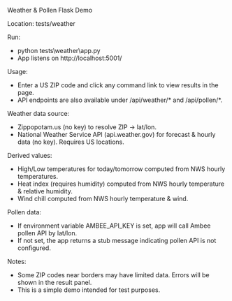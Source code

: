 Weather & Pollen Flask Demo

Location: tests/weather

Run:
- python tests\weather\app.py
- App listens on http://localhost:5001/

Usage:
- Enter a US ZIP code and click any command link to view results in the page.
- API endpoints are also available under /api/weather/* and /api/pollen/*.

Weather data source:
- Zippopotam.us (no key) to resolve ZIP -> lat/lon.
- National Weather Service API (api.weather.gov) for forecast & hourly data (no key). Requires US locations.

Derived values:
- High/Low temperatures for today/tomorrow computed from NWS hourly temperatures.
- Heat index (requires humidity) computed from NWS hourly temperature & relative humidity.
- Wind chill computed from NWS hourly temperature & wind.

Pollen data:
- If environment variable AMBEE_API_KEY is set, app will call Ambee pollen API by lat/lon.
- If not set, the app returns a stub message indicating pollen API is not configured.

Notes:
- Some ZIP codes near borders may have limited data. Errors will be shown in the result panel.
- This is a simple demo intended for test purposes.
